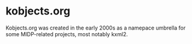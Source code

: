 # kobjects.org

Kobjects.org was created in the early 2000s as a namepace umbrella for some MIDP-related projects, most notably kxml2. 
